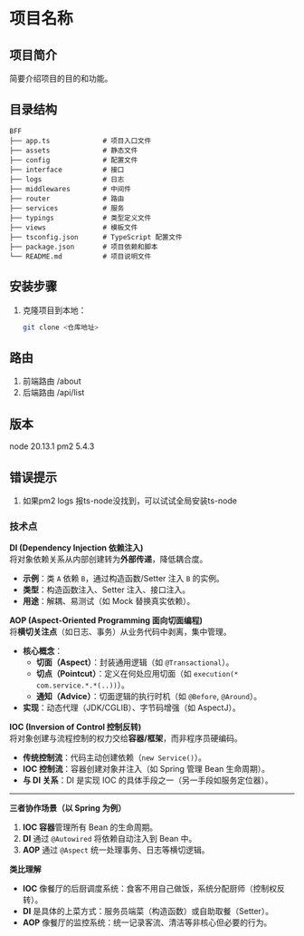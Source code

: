 # 项目名称

## 项目简介

简要介绍项目的目的和功能。

## 目录结构

```
BFF
├── app.ts             # 项目入口文件
├── assets             # 静态文件
├── config             # 配置文件
├── interface          # 接口
├── logs               # 日志
├── middlewares        # 中间件
├── router             # 路由
├── services           # 服务
├── typings            # 类型定义文件
├── views              # 模板文件
├── tsconfig.json      # TypeScript 配置文件
├── package.json       # 项目依赖和脚本
└── README.md          # 项目说明文件
```

## 安装步骤

1. 克隆项目到本地：
   ```sh
   git clone <仓库地址>
   ```

## 路由
1. 前端路由 /about
2. 后端路由 /api/list

## 版本
node 20.13.1
pm2 5.4.3
## 错误提示
1. 如果pm2 logs 报ts-node没找到，可以试试全局安装ts-node
### 技术点
**DI (Dependency Injection 依赖注入)**  
将对象依赖关系从内部创建转为**外部传递**，降低耦合度。  
- **示例**：类 `A` 依赖 `B`，通过构造函数/Setter 注入 `B` 的实例。  
- **类型**：构造函数注入、Setter 注入、接口注入。  
- **用途**：解耦、易测试（如 Mock 替换真实依赖）。  

**AOP (Aspect-Oriented Programming 面向切面编程)**  
将**横切关注点**（如日志、事务）从业务代码中剥离，集中管理。  
- **核心概念**：  
  - **切面（Aspect）**：封装通用逻辑（如 `@Transactional`）。  
  - **切点（Pointcut）**：定义在何处应用切面（如 `execution(* com.service.*.*(..))`）。  
  - **通知（Advice）**：切面逻辑的执行时机（如 `@Before`, `@Around`）。  
- **实现**：动态代理（JDK/CGLIB）、字节码增强（如 AspectJ）。  

**IOC (Inversion of Control 控制反转)**  
将对象创建与流程控制的权力交给**容器/框架**，而非程序员硬编码。  
- **传统控制流**：代码主动创建依赖（`new Service()`）。  
- **IOC 控制流**：容器创建对象并注入（如 Spring 管理 Bean 生命周期）。  
- **与 DI 关系**：DI 是实现 IOC 的具体手段之一（另一手段如服务定位器）。  

---

**三者协作场景（以 Spring 为例）**  
1. **IOC 容器**管理所有 Bean 的生命周期。  
2. **DI** 通过 `@Autowired` 将依赖自动注入到 Bean 中。  
3. **AOP** 通过 `@Aspect` 统一处理事务、日志等横切逻辑。  

**类比理解**  
- **IOC** 像餐厅的后厨调度系统：食客不用自己做饭，系统分配厨师（控制权反转）。  
- **DI** 是具体的上菜方式：服务员端菜（构造函数）或自助取餐（Setter）。  
- **AOP** 像餐厅的监控系统：统一记录客流、清洁等非核心但必要的行为。